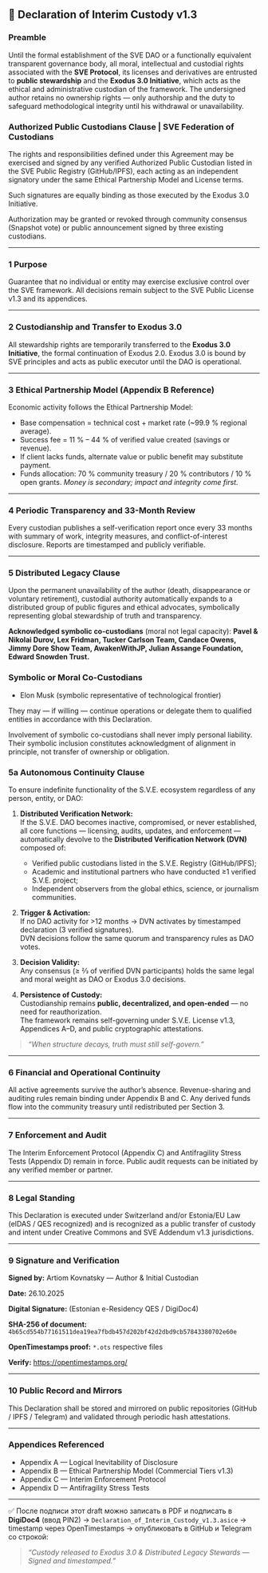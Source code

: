 ## 📘 **Declaration of Interim Custody v1.3**

### Preamble

Until the formal establishment of the SVE DAO or a functionally equivalent transparent governance body, all moral, intellectual and custodial rights associated with the **SVE Protocol**, its licenses and derivatives are entrusted to **public stewardship** and the **Exodus 3.0 Initiative**, which acts as the ethical and administrative custodian of the framework.
The undersigned author retains no ownership rights — only authorship and the duty to safeguard methodological integrity until his withdrawal or unavailability.


### Authorized Public Custodians Clause | SVE Federation of Custodians

The rights and responsibilities defined under this Agreement may be exercised and signed by any verified Authorized Public Custodian listed in the SVE Public Registry (GitHub/IPFS), each acting as an independent signatory under the same Ethical Partnership Model and License terms.

Such signatures are equally binding as those executed by the Exodus 3.0 Initiative.

Authorization may be granted or revoked through community consensus (Snapshot vote) or public announcement signed by three existing custodians.

---

### 1  Purpose

Guarantee that no individual or entity may exercise exclusive control over the SVE framework. All decisions remain subject to the SVE Public License v1.3 and its appendices.

---

### 2  Custodianship and Transfer to Exodus 3.0

All stewardship rights are temporarily transferred to the **Exodus 3.0 Initiative**, the formal continuation of Exodus 2.0. Exodus 3.0 is bound by SVE principles and acts as public executor until the DAO is operational.

---

### 3  Ethical Partnership Model (Appendix B Reference)

Economic activity follows the Ethical Partnership Model:

* Base compensation = technical cost + market rate (~99.9 % regional average).
* Success fee = 11 % – 44 % of verified value created (savings or revenue).
* If client lacks funds, alternate value or public benefit may substitute payment.
* Funds allocation: 70 % community treasury / 20 % contributors / 10 % open grants.
  *Money is secondary; impact and integrity come first.*

---

### 4  Periodic Transparency and 33-Month Review

Every custodian publishes a self-verification report once every 33 months with summary of work, integrity measures, and conflict-of-interest disclosure. Reports are timestamped and publicly verifiable.

---

### 5  Distributed Legacy Clause

Upon the permanent unavailability of the author (death, disappearance or voluntary retirement), custodial authority automatically expands to a distributed group of public figures and ethical advocates, symbolically representing global stewardship of truth and transparency.

**Acknowledged symbolic co-custodians** (moral not legal capacity):
**Pavel & Nikolai Durov, Lex Fridman, Tucker Carlson Team, Candace Owens, Jimmy Dore Show Team, AwakenWithJP, Julian Assange Foundation, Edward Snowden Trust.**

### Symbolic or Moral Co-Custodians
- Elon Musk (symbolic representative of technological frontier)

They may — if willing — continue operations or delegate them to qualified entities in accordance with this Declaration.

Involvement of symbolic co-custodians shall never imply personal liability. Their symbolic inclusion constitutes acknowledgment of alignment in principle, not transfer of ownership or obligation.

### 5a  Autonomous Continuity Clause

To ensure indefinite functionality of the S.V.E. ecosystem regardless of any person, entity, or DAO:

1. **Distributed Verification Network:**  
   If the S.V.E. DAO becomes inactive, compromised, or never established, all core functions — licensing, audits, updates, and enforcement — automatically devolve to the **Distributed Verification Network (DVN)** composed of:
   - Verified public custodians listed in the S.V.E. Registry (GitHub/IPFS);  
   - Academic and institutional partners who have conducted ≥1 verified S.V.E. project;  
   - Independent observers from the global ethics, science, or journalism communities.

2. **Trigger & Activation:**  
   If no DAO activity for >12 months → DVN activates by timestamped declaration (3 verified signatures).  
   DVN decisions follow the same quorum and transparency rules as DAO votes.

3. **Decision Validity:**  
   Any consensus (≥ 2⁄3 of verified DVN participants) holds the same legal and moral weight as DAO or Exodus 3.0 decisions.

4. **Persistence of Custody:**  
   Custodianship remains **public, decentralized, and open-ended** — no need for reauthorization.  
   The framework remains self-governing under S.V.E. License v1.3, Appendices A–D, and public cryptographic attestations.

> *“When structure decays, truth must still self-govern.”*

---

### 6  Financial and Operational Continuity

All active agreements survive the author’s absence. Revenue-sharing and auditing rules remain binding under Appendix B and C. Any derived funds flow into the community treasury until redistributed per Section 3.

---

### 7  Enforcement and Audit

The Interim Enforcement Protocol (Appendix C) and Antifragility Stress Tests (Appendix D) remain in force. Public audit requests can be initiated by any verified member or partner.

---

### 8  Legal Standing

This Declaration is executed under Switzerland and/or Estonia/EU Law (eIDAS / QES recognized) and is recognized as a public transfer of custody and intent under Creative Commons and SVE Addendum v1.3 jurisdictions.

---

### 9  Signature and Verification

**Signed by:** Artiom Kovnatsky — Author & Initial Custodian

**Date:** 26.10.2025

**Digital Signature:** (Estonian e-Residency QES / DigiDoc4)

**SHA-256 of document:** `4b65cd554b77161511dea19ea7fbdb457d202bf42d2dbd9cb57843380702e60e`

**OpenTimestamps proof:** `*.ots` respective files

**Verify:** https://opentimestamps.org/

---

### 10  Public Record and Mirrors

This Declaration shall be stored and mirrored on public repositories (GitHub / IPFS / Telegram) and validated through periodic hash attestations.

---

### Appendices Referenced

* Appendix A — Logical Inevitability of Disclosure
* Appendix B — Ethical Partnership Model (Commercial Tiers v1.3)
* Appendix C — Interim Enforcement Protocol
* Appendix D — Antifragility Stress Tests

---

✅ После подписи этот draft можно записать в PDF и подписать в **DigiDoc4** (ввод PIN2) → `Declaration_of_Interim_Custody_v1.3.asice` → timestamp через OpenTimestamps → опубликовать в GitHub и Telegram со строкой:

> *“Custody released to Exodus 3.0 & Distributed Legacy Stewards — Signed and timestamped.”*
